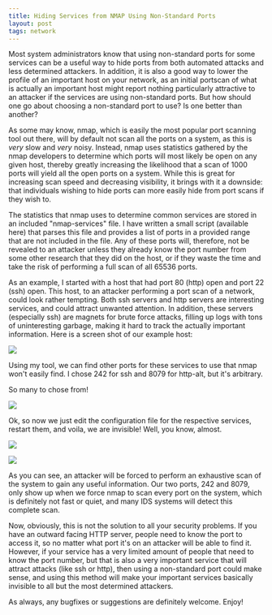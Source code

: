 ```yaml
---
title: Hiding Services from NMAP Using Non-Standard Ports
layout: post
tags: network
---
```


Most system administrators know that using non-standard ports for some services can be a useful way to hide ports from both automated attacks and less determined attackers. In addition, it is also a good way to lower the profile of an important host on your network, as an initial portscan of what is actually an important host might report nothing particularly attractive to an attacker if the services are using non-standard ports. But how should one go about choosing a non-standard port to use? Is one better than another?

As some may know, nmap, which is easily the most popular port scanning tool out there, will by default not scan all the ports on a system, as this is *very* slow and *very* noisy. Instead, nmap uses statistics gathered by the nmap developers to determine which ports will most likely be open on any given host, thereby greatly increasing the likelihood that a scan of 1000 ports will yield all the open ports on a system. While this is great for increasing scan speed and decreasing visibility, it brings with it a downside: that individuals wishing to hide ports can more easily hide from port scans if they wish to.

The statistics that nmap uses to determine common services are stored in an included "nmap-services" file. I have written a small script (available here) that parses this file and provides a list of ports in a provided range that are not included in the file. Any of these ports will, therefore, not be revealed to an attacker unless they already know the port number from some other research that they did on the host, or if they waste the time and take the risk of performing a full scan of all 65536 ports.

As an example, I started with a host that had port 80 (http) open and port 22 (ssh) open. This host, to an attacker performing a port scan of a network, could look rather tempting. Both ssh servers and http servers are interesting services, and could attract unwanted attention. In addition, these servers (especially ssh) are magnets for brute force attacks, filling up logs with tons of uninteresting garbage, making it hard to track the actually important information. Here is a screen shot of our example host:

![](https://i.imgur.com/06prx9N.png)

Using my tool, we can find other ports for these services to use that nmap won't easily find. I chose 242 for ssh and 8079 for http-alt, but it's arbitrary.

So many to chose from!

![](https://i.imgur.com/hGisjuX.png)

Ok, so now we just edit the configuration file for the respective services, restart them, and voila, we are invisible! Well, you know, almost.

![](https://i.imgur.com/3TT3r2j.png)

![](https://i.imgur.com/imvH2TH.png)

As you can see, an attacker will be forced to perform an exhaustive scan of the system to gain any useful information. Our two ports, 242 and 8079, only show up when we force nmap to scan every port on the system, which is definitely not fast or quiet, and many IDS systems will detect  this complete scan.

Now, obviously, this is not the solution to all your security problems. If you have an outward facing HTTP server, people need to know the port to access it, so no matter what port it's on an attacker  will be able to find it. However, if  your service has a very limited amount of people that need to know the port number, but that is also a very important service that will attract attacks (like ssh or http), then using a non-standard port could make sense, and using this method will make your important services basically invisible to all but the most determined attackers.

As always, any bugfixes or suggestions are definitely welcome. Enjoy!
